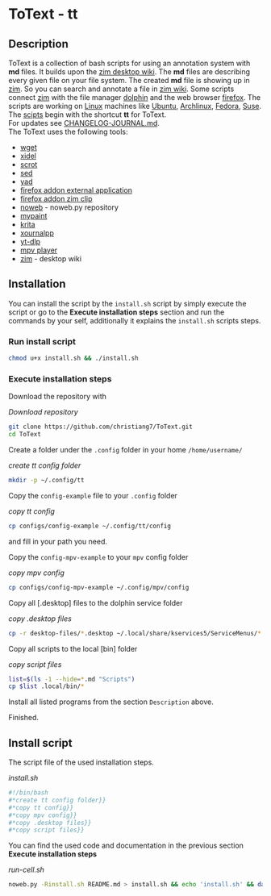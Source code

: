# ToText - tt

## Description
ToText is a collection of bash scripts for using an annotation system with **md** files. It builds upon the [zim desktop wiki](https://github.com/zim-desktop-wiki/zim-desktop-wiki). The **md** files are describing every given file on your file system. The created **md** file is showing up in [zim](). So you can search and annotate a file in [zim wiki](). Some scripts connect [zim]() with the file manager [dolphin](https://apps.kde.org/dolphin/) and the web browser [firefox](https://www.mozilla.org/en-US/firefox/new/). The scripts are working on [Linux]() machines like [Ubuntu](), [Archlinux](), [Fedora](), [Suse]().  
The [scipts](Scripts.md) begin with the shortcut **tt** for ToText.  
For updates see [CHANGELOG-JOURNAL.md](CHANGELOG-JOURNAL.md).  
The ToText uses the following tools:

- [wget]()
- [xidel]()
- [scrot]()
- [sed]()
- [yad]()
- [firefox addon external application]()
- [firefox addon zim clip]()
- [noweb]() - noweb.py repository
- [mypaint]()
- [krita]()
- [xournalpp]()
- [yt-dlp]()
- [mpv player]()
- [zim]() - desktop wiki

## Installation

You can install the script by the `install.sh` script by simply execute the script or go to the **Execute installation steps** section and run the commands by your self, additionally it explains the `install.sh` scripts steps.


### Run install script

```bash
chmod u+x install.sh && ./install.sh
```

### Execute installation steps

Download the repository with 

*Download repository*
```bash
git clone https://github.com/christiang7/ToText.git
cd ToText
```

Create a folder under the `.config` folder in your home `/home/username/`

*create tt config folder*
```bash
mkdir -p ~/.config/tt
```

Copy the `config-example` file to your `.config` folder

*copy tt config*
```bash
cp configs/config-example ~/.config/tt/config
```

and fill in your path you need. 

Copy the `config-mpv-example` to your `mpv` config folder

*copy mpv config*
```bash
cp configs/config-mpv-example ~/.config/mpv/config
```

Copy all [.desktop] files to the dolphin service folder

*copy .desktop files*
```bash
cp -r desktop-files/*.desktop ~/.local/share/kservices5/ServiceMenus/*.desktop
```

Copy all scripts to the local [bin] folder

*copy script files*
```bash
list=$(ls -1 --hide=*.md "Scripts")
cp $list .local/bin/*
```

Install all listed programs from the section `Description` above.

Finished.

## Install script

The script file of the used installation steps. 

*install.sh*
```bash
#!/bin/bash
#*create tt config folder}}
#*copy tt config}}
#*copy mpv config}}
#*copy .desktop files}}
#*copy script files}}
```

You can find the used code and documentation in the previous section **Execute installation steps** 

*run-cell.sh*
```bash
noweb.py -Rinstall.sh README.md > install.sh && echo 'install.sh' && date 
```
